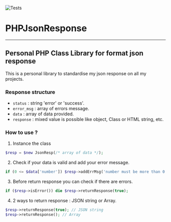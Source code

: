 ![Tests](https://github.com/alexcane/php-json-response/actions/workflows/phpunit.yml/badge.svg)

# PHPJsonResponse

---
Personal PHP Class Library for format json response
---

This is a personal library to standardise my json response on all my projects.

### Response structure
- `status` : string 'error' or 'success'.
- `error_msg` : array of errors message.
- `data` : array of data provided.
- `response` : mixed value is possible like object, Class or HTML string, etc.

### How to use ?
1) Instance the class
```php
$resp = $new JsonResp(/* array of data */);
```
2) Check if your data is valid and add your error message.
```php
if (0 <= $data['number']) $resp->addErrMsg('number must be more than 0');
```
3) Before return response you can check if there are errors.
```php
if ($resp->isError()) die $resp->returnResponse(true);
```
4) 2 ways to return response : JSON string or Array.
```php
$resp->returnResponse(true); // JSON string
$resp->returnResponse(); // Array
```